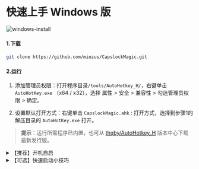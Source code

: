 # 快速上手 Windows 版

![windows-install](../img/windows-install.gif)

#### 1.下载

```bash
git clone https://github.com/miozus/CapslockMagic.git
```

#### 2.运行

1. 添加管理员权限：打开程序目录`/tools/AutoHotkey_H/`，右键单击 `AutoHotKey.exe` （x64 / x32），选择 属性 > 安全 > 兼容性 > 勾选管理员权限 > 确定。

2. 设置默认打开方式：右键单击 `CapslockMagic.ahk` : 打开方式，选择到步骤1的解压目录的 `AutoHotKey.exe` 打开。

> **提示**：运行所需程序已内置，也可从 [thqby/AutoHotkey_H](https://github.com/thqby/AutoHotkey_H/releases) 版本中心下载最新发行版。


<details>
<summary> 【推荐】开机自启</summary>
&nbsp;

创建基本任务：按 <kbd>Win</kbd> 键搜索 `task` > 任务计划程序 > 右键单击任务计划程序库，新建文件夹 > 新建基本任务 > (按引导设置) > 完成

- 常规：必选使用最高权限运行
- 触发器：登陆时
- 条件：取消勾选所有
- 操作：启动程序 `AutoHotKey.exe`, 参数 `CapslockMagic.ahk` 文件地址

![auto-startup-plan](../img/auto-startup-plan.png)

</details>

<details>
<summary>【可选】快速启动小技巧</summary>
&nbsp;

1. 新建文件夹 `myenv` 
2. 右键点击`CapslockMagic.ahk` 创建快捷方式，剪切放入 `myenv` 文件夹中（重命名为`m`）
3. 将 `myenv` 文件夹完整路径，添加到系统环境变量 PATH。
4. 即实现 <kbd> Win</kbd> + <kbd>E</kbd> 输入 `m` 回车，瞬间启动。

![myenv-tip](../img/myenv-tip.png)

</details>
